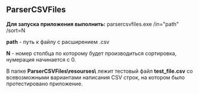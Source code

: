 ## ParserCSVFiles

**Для запуска приложения выполнить:**
parsercsvfiles.exe /in="path" /sort=N

**path** - путь к файлу с расширением .csv

**N** - номер столбца по которому будет производиться сортировка, нумерация начинается с 0.

В папке **ParserCSVFiles\resourses\\** лежит тестовый файл **test_file.csv** со всевозможными вариантами написания CSV строк, на котором
было протестировано приложение.
